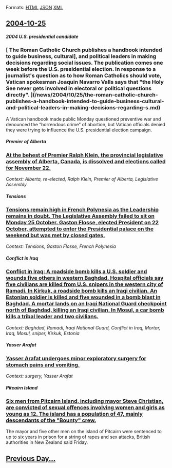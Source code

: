 
Formats: [HTML](2004/10/25/index.html)  [JSON](2004/10/25/index.json)  [XML](2004/10/25/index.xml)  

## [2004-10-25](/news/2004/10/25/index.md)

##### 2004 U.S. presidential candidate
### [ The Roman Catholic Church publishes a handbook intended to guide business, cultural], and political leaders in making decisions regarding social issues. The publication comes one week before the U.S. presidential election. In response to a journalist's question as to how Roman Catholics should vote, Vatican spokesman Joaquin Navarro Valls says that "the Holy See never gets involved in electoral or political questions directly". ](/news/2004/10/25/the-roman-catholic-church-publishes-a-handbook-intended-to-guide-business-cultural-and-political-leaders-in-making-decisions-regarding-s.md)
A Vatican handbook made public Monday questioned preventive war and denounced the &#8220;horrendous crime&#8221; of abortion, but Vatican officials denied they were trying to influence the U.S. presidential election campaign.

##### Premier of Alberta
### [ At the behest of Premier Ralph Klein, the provincial legislative assembly of Alberta, Canada, is dissolved and elections called for November 22. ](/news/2004/10/25/at-the-behest-of-premier-ralph-klein-the-provincial-legislative-assembly-of-alberta-canada-is-dissolved-and-elections-called-for-novembe.md)
_Context: Alberta, re-elected, Ralph Klein, Premier of Alberta, Legislative Assembly_

##### Tensions
### [ Tensions remain high in French Polynesia as the Leadership remains in doubt. The Legislative Assembly failed to sit on Monday 25 October. Gaston Flosse, elected President on 22 October, attempted to enter the Presidential palace on the weekend but was met by closed gates. ](/news/2004/10/25/tensions-remain-high-in-french-polynesia-as-the-leadership-remains-in-doubt-the-legislative-assembly-failed-to-sit-on-monday-25-october-g.md)
_Context: Tensions, Gaston Flosse, French Polynesia_

##### Conflict in Iraq
### [ Conflict in Iraq: A roadside bomb kills a U.S. soldier and wounds five others in western Baghdad. Hospital officials say five civilians are killed from U.S. snipers in the western city of Ramadi. In Kirkuk, a roadside bomb kills an Iraqi civilian. An Estonian soldier is killed and five wounded in a bomb blast in Baghdad. A mortar lands on an Iraqi National Guard checkpoint north of Baghdad, killing an Iraqi civilian. In Mosul, a car bomb kills a tribal leader and two civilians. ](/news/2004/10/25/conflict-in-iraq-a-roadside-bomb-kills-a-u-s-soldier-and-wounds-five-others-in-western-baghdad-hospital-officials-say-five-civilians-are.md)
_Context: Baghdad, Ramadi, Iraqi National Guard, Conflict in Iraq, Mortar, Iraq, Mosul, sniper, Kirkuk, Estonia_

##### Yasser Arafat
### [ Yasser Arafat undergoes minor exploratory surgery for stomach pains and vomiting. ](/news/2004/10/25/yasser-arafat-undergoes-minor-exploratory-surgery-for-stomach-pains-and-vomiting.md)
_Context: surgery, Yasser Arafat_

##### Pitcairn Island
### [ Six men from Pitcairn Island, including mayor Steve Christian, are convicted of sexual offences involving women and girls as young as 12. The island has a population of 47, mainly descendants of the "Bounty" crew. ](/news/2004/10/25/six-men-from-pitcairn-island-including-mayor-steve-christian-are-convicted-of-sexual-offences-involving-women-and-girls-as-young-as-12-t.md)
The mayor and five other men on the island of Pitcairn were sentenced to up to six years in prison for a string of rapes and sex attacks, British authorities in New Zealand said Friday.

## [Previous Day...](/news/2004/10/24/index.md)


